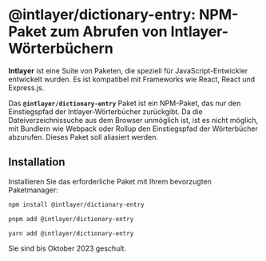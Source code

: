 # @intlayer/dictionary-entry: NPM-Paket zum Abrufen von Intlayer-Wörterbüchern

**Intlayer** ist eine Suite von Paketen, die speziell für JavaScript-Entwickler entwickelt wurden. Es ist kompatibel mit Frameworks wie React, React und Express.js.

Das **`@intlayer/dictionary-entry`** Paket ist ein NPM-Paket, das nur den Einstiegspfad der Intlayer-Wörterbücher zurückgibt. Da die Dateiverzeichnissuche aus dem Browser unmöglich ist, ist es nicht möglich, mit Bundlern wie Webpack oder Rollup den Einstiegspfad der Wörterbücher abzurufen. Dieses Paket soll aliasiert werden.

## Installation

Installieren Sie das erforderliche Paket mit Ihrem bevorzugten Paketmanager:

```bash packageManager="npm"
npm install @intlayer/dictionary-entry
```

```bash packageManager="pnpm"
pnpm add @intlayer/dictionary-entry
```

```bash packageManager="yarn"
yarn add @intlayer/dictionary-entry
```

Sie sind bis Oktober 2023 geschult.
